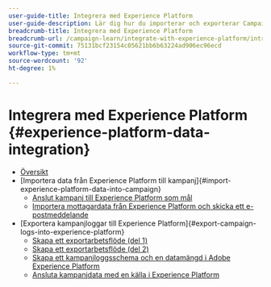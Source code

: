 ```yaml
---
user-guide-title: Integrera med Experience Platform
user-guide-description: Lär dig hur du importerar och exporterar Campaign- och Experience Cloud-data, vilket möjliggör kommunikation mellan de två lösningarna.
breadcrumb-title: Integrera med Experience Platform
breadcrumb-url: /campaign-learn/integrate-with-experience-platform/introduction.html
source-git-commit: 75131bcf23154c05621bb6b63224ad906ec96ecd
workflow-type: tm+mt
source-wordcount: '92'
ht-degree: 1%

---
```



# Integrera med Experience Platform {#experience-platform-data-integration}

+ [Översikt](/help/tutorial-integrate-with-experience-platform/overview.md)
+ [Importera data från Experience Platform till kampanj]{#import-experience-platform-data-into-campaign}
   + [Anslut kampanj till Experience Platform som mål](/help/tutorial-integrate-with-experience-platform/connect-campaign-to-experience-platform-as-destination.md)
   + [Importera mottagardata från Experience Platform och skicka ett e-postmeddelande](/help/tutorial-integrate-with-experience-platform/import-recipient-data-from-platform.md)
+ [Exportera kampanjloggar till Experience Platform]{#export-campaign-logs-into-experience-platform}
   + [Skapa ett exportarbetsflöde (del 1)](/help/tutorial-integrate-with-experience-platform/workflow-to-find-last-modified-date.md)
   + [Skapa ett exportarbetsflöde (del 2)](/help/tutorial-integrate-with-experience-platform/extract-format-save-data-to-external-account.md)
   + [Skapa ett kampanjloggsschema och en datamängd i Adobe Experience Platform](/help/tutorial-integrate-with-experience-platform/create-a-campaign-logs-schema-and-dataset-in-experience-platform.md)
   + [Ansluta kampanjdata med en källa i Experience Platform](/help/tutorial-integrate-with-experience-platform/connect-campaign-data-using-s3-as-source-on-platform.md)
